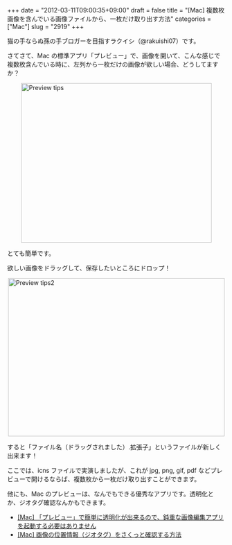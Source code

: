 +++
date = "2012-03-11T09:00:35+09:00"
draft = false
title = "[Mac] 複数枚画像を含んでいる画像ファイルから、一枚だけ取り出す方法"
categories = ["Mac"]
slug = "2919"
+++

猫の手ならぬ孫の手ブロガーを目指すラクイシ（@rakuishi07）です。

さてさて、Mac の標準アプリ「プレビュー」で、画像を開いて、こんな感じで複数枚含んでいる時に、左列から一枚だけの画像が欲しい場合、どうしてますか？

<img style="display:block; margin-left:auto; margin-right:auto;" src="/images/2012/03/preview_tips.png" alt="Preview tips" title="preview_tips.png" border="0" width="440" height="368" />

とても簡単です。

欲しい画像をドラッグして、保存したいところにドロップ！

<img style="display:block; margin-left:auto; margin-right:auto;" src="/images/2012/03/preview_tips2.png" alt="Preview tips2" title="preview_tips2.png" border="0" width="500" height="365" />

すると「ファイル名（ドラッグされました）.拡張子」というファイルが新しく出来ます！

ここでは、icns ファイルで実演しましたが、これが jpg, png, gif, pdf などプレビューで開けるならば、複数枚から一枚だけ取り出すことができます。

他にも、Mac のプレビューは、なんでもできる優秀なアプリです。透明化とか、ジオタグ確認なんかもできます。

<ul><li><a href="http://rakuishi.com/mac/1945/" target="_blank">[Mac] 「プレビュー」で簡単に透明化が出来るので、鈍重な画像編集アプリを起動する必要はありません</a></li>
<li><a href="http://rakuishi.com/mac/2104/" target="_blank">[Mac] 画像の位置情報（ジオタグ）をさくっと確認する方法</a></li></ul>
